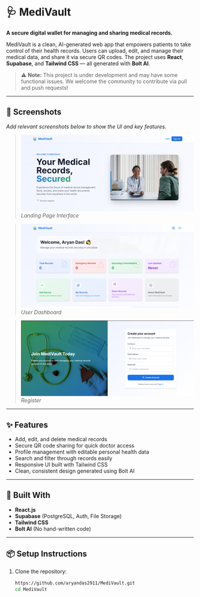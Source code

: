 # 🩺 MediVault

**A secure digital wallet for managing and sharing medical records.**

MediVault is a clean, AI-generated web app that empowers patients to take control of their health records. Users can upload, edit, and manage their medical data, and share it via secure QR codes. The project uses **React**, **Supabase**, and **Tailwind CSS** — all generated with **Bolt AI**.

> ⚠️ **Note:** This project is under development and may have some functional issues. We welcome the community to contribute via pull and push requests!

---

## 📸 Screenshots

_Add relevant screenshots below to show the UI and key features._

> ![Landing Page](Landing.png)  
> _Landing Page Interface_

> ![Dashboard](Dashboard.png)  
> _User Dashboard_

> ![Register](Register.png)  
> _Register_

---

## ✨ Features

- Add, edit, and delete medical records
- Secure QR code sharing for quick doctor access
- Profile management with editable personal health data
- Search and filter through records easily
- Responsive UI built with Tailwind CSS
- Clean, consistent design generated using Bolt AI

---

## 🔧 Built With

- **React.js**
- **Supabase** (PostgreSQL, Auth, File Storage)
- **Tailwind CSS**
- **Bolt AI** (No hand-written code)

---

## 📦 Setup Instructions

1. Clone the repository:

   ```bash
   https://github.com/aryandas2911/MediVault.git
   cd MediVault
